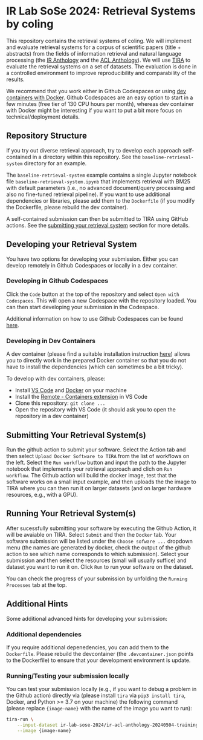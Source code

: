 # IR Lab SoSe 2024: Retrieval Systems by coling

This repository contains the retrieval systems of coling. We will implement and evaluate retrieval systems for a corpus of scientific papers (title + abstracts) from the fields of information retrieval and natural language processing (the [IR Anthology](https://ir.webis.de/anthology/) and the [ACL Anthology](https://aclanthology.org/)). We will use [TIRA](https://www.tira.io/) to evaluate the retrieval systems on a set of datasets. The evaluation is done in a controlled environment to improve reproducibility and comparability of the results.

We recommend that you work either in Github Codespaces or using [dev containers with Docker](https://code.visualstudio.com/docs/devcontainers/containers). Github Codespaces are an easy option to start in a few minutes (free tier of 130 CPU hours per month), whereas dev container with Docker might be interesting if you want to put a bit more focus on technical/deployment details.

## Repository Structure

If you try out diverse retrieval approach, try to develop each approach self-contained in a directory within this repository. See the `baseline-retrieval-system` directory for an example.

The `baseline-retrieval-system` example contains a single Jupyter notebook  file `baseline-retrieval-system.ipynb` that implements retrieval with BM25 with default parameters (i.e., no advanced document/query processing and also no fine-tuned retrieval pipeline). If you want to use additional dependencies or libraries, please add them to the `Dockerfile` (if you modify the Dockerfile, please rebuild the dev container).

A self-contained submission can then be submitted to TIRA using GitHub actions. See the [submitting your retrieval system](#submitting-your-retrieval-systems) section for more details.

## Developing your Retrieval System

You have two options for developing your submission. Either you can develop remotely in Github Codespaces or locally in a dev container.

### Developing in Github Codespaces

Click the `Code` button at the top of the repository and select `Open with Codespaces`. This will open a new Codespace with the repository loaded. You can then start developing your submission in the Codespace.

Additional information on how to use Github Codespaces can be found [here](https://docs.github.com/en/codespaces/).

### Developing in Dev Containers

A dev container (please find a suitable installation instruction [here](https://code.visualstudio.com/docs/devcontainers/containers)) allows you to directly work in the prepared Docker container so that you do not have to install the dependencies (which can sometimes be a bit tricky).

To develop with dev containers, please:

- Install [VS Code](https://code.visualstudio.com/download) and [Docker](https://docs.docker.com/engine/install/) on your machine
- Install the [Remote - Containers extension](https://marketplace.visualstudio.com/items?itemName=ms-vscode-remote.remote-containers) in VS Code
- Clone this repository: `git clone ...`
- Open the repository with VS Code (it should ask you to open the repository in a dev container)

## Submitting Your Retrieval System(s)

Run the github action to submit your software. Select the Action tab and then select `Upload Docker Software to TIRA` from the list of workflows on the left. Select the `Run workflow` button and input the path to the Jupyter notebook that implements your retrieval approach and clich on `Run workflow`. The Github action will build the docker image, test that the software works on a small input example, and then uploads the the image to TIRA where you can then run it on larger datasets (and on larger hardware resources, e.g., with a GPU).

## Running Your Retrieval System(s)

After sucessfully submitting your software by executing the Github Action, it will be avaiable on TIRA. Select `Submit` and then the `Docker` tab. Your software submission will be listed under the `Choose sofware ...` dropdown menu (the names are generated by docker, check the output of the github action to see which name corresponds to which submission). Select your submission and then select the resources (small will usually suffice) and dataset you want to run it on. Click `Run` to run your software on the dataset.

You can check the progress of your submission by unfolding the `Running Processes` tab at the top.

## Additional Hints

Some additional advanced hints for developing your submission:

### Additional dependencies

If you require additional depenedencies, you can add them to the `Dockerfile`. Please rebuild the devcontainer (the `.devcontainer.json` points to the Dockerfile) to ensure that your development environment is update.

### Running/Testing your submission locally

You can test your submission locally (e.g., if you want to debug a problem in the Github action) directly via (please install `tira` via `pip3 install tira`, Docker, and Python >= 3.7 on your machine) the following command (please replace `{image-name}` with the name of the image you want to run):

```bash
tira-run \
    --input-dataset ir-lab-sose-2024/ir-acl-anthology-20240504-training \
    --image {image-name}
```

